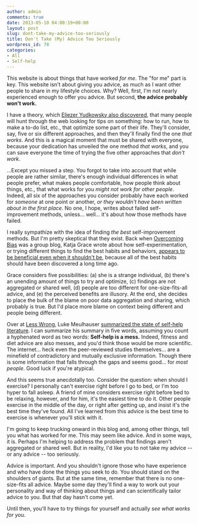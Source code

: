 ```yaml
---
author: admin
comments: true
date: 2013-05-10 04:00:19+00:00
layout: post
slug: dont-take-my-advice-too-seriously
title: Don't Take (My) Advice Too Seriously
wordpress_id: 78
categories:
- All
- Self-help
---
```


This website is about things that have worked _for me_.  The "for me" part is key.  This website isn't about giving you advice, as much as I want other people to share in my lifestyle choices.  Why?  Well, first, I'm not nearly experienced enough to offer you advice.  But second, **the advice probably won't work.**

I have a theory, which [Eliezer Yudkowsky also discovered](http://lesswrong.com/lw/9v/beware_of_otheroptimizing/), that many people will hunt through the web looking for tips on something: how to run, how to make a to-do list, etc., that optimize some part of their life.  They'll consider, say, five or six different approaches, and then they'll finally find the one _that works_.  And this is a magical moment that must be shared with everyone, because your dedication has unveiled the one method _that works_, and you can save everyone the time of trying the five other approaches that _don't work_.

...Except you missed a step. You forgot to take into account that while people are rather similar, there's enough individual differences in what people prefer, what makes people comfortable, how people think about things, etc., that what works for you _might not work for other people_.  Indeed, all six of the approaches you consider probably have each worked for _someone_ at one point or another, _or they wouldn't have been written about in the first place_.  No one, I hope, writes about failed self-improvement methods, unless... well... it's about how those methods have failed.<!-- more -->



I really sympathize with the idea of finding _the best_ self-improvement methods.  But I'm pretty skeptical that they exist.  Back when [Overcoming Bias](http://www.overcomingbias.com) was a group blog, Katja Grace wrote about how self-experimentation, or trying different things to find the best habits and behaviors, [appears to be beneficial even when it shouldn't be](http://www.overcomingbias.com/2013/03/personal-experimentation-summary.html), because all of the best habits should have been discovered a long time ago.

Grace considers five possibilities: (a) she is a strange individual, (b) there's an unending amount of things to try and optimize, (c) findings are not aggregated or shared well, (d) people are too different for one-size-fits-all advice, and (e) the perceived benefits are illusory.  At the end, she decides to place the bulk of the blame on poor data aggregation and sharing, which probably is true.  But I'd place more blame on context being different and people being different.

Over at [Less Wrong](http://www.lesswrong.com), Luke Meulhauser [summarized the state of self-help literature](http://lesswrong.com/lw/3nn/scientific_selfhelp_the_state_of_our_knowledge/).  I can summarize his summary in five words, assuming you count a hyphenated word as two words: **Self-help is a mess.**  Indeed, fitness and diet advice are also messes, and you'd think those would be more scientific.  The internet... heck even the peer-reviewed studies themselves... are a minefield of contradictory and mutually exclusive information.  Though there is some information that falls through the gaps and seems good... for _most people_.  Good luck if you're atypical.

And this seems true anecdotally too.  Consider the question: when should I exercise?  I personally can't exercise right before I go to bed, or I'm too hyper to fall asleep.  A friend of mine considers exercise right before bed to be relaxing, however, and for him, it's the easiest time to do it.  Other people exercise in the middle of the day, or right after getting up, and insist it's the best time they've found.  All I've learned from this advice is the best time to exercise is whenever you'll stick with it.




I'm going to keep trucking onward in this blog and, among other things, tell you what has worked for me.  This may seem like advice.  And in some ways, it is.  Perhaps I'm helping to address the problem that findings aren't aggregated or shared well.  But in reality, I'd like you to not take my advice -- or any advice -- too seriously.

Advice is important.  And you shouldn't ignore those who have experience and who have done the things you seek to do.  You should stand on the shoulders of giants.  But at the same time, remember that there is no one-size-fits all advice.  Maybe some day they'll find a way to work out your personality and way of thinking about things and can scientifically tailor advice to you.  But that day hasn't come yet.

Until then, you'll have to try things for yourself and actually _see what works for you_.
